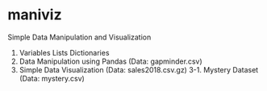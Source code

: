 # maniviz
Simple Data Manipulation and Visualization
1. Variables Lists Dictionaries
2. Data Manipulation using Pandas (Data: gapminder.csv)
3. Simple Data Visualization (Data: sales2018.csv.gz)    3-1. Mystery Dataset (Data: mystery.csv)
